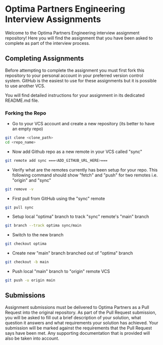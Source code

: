 # Optima Partners Engineering Interview Assignments

Welcome to the Optima Partners Engineering interview assignment repository! Here you will find the assignment that you have been asked to complete as part of the interview process.

## Completing Assignments

Before attempting to complete the assignment you must first fork this repository to your personal account in your preferred version control system. GitHub is the easiest to use for these assignments but it is possible to use another VCS.

You will find detailed instructions for your assignment in its dedicated README.md file.

### Forking the Repo

- Go to your VCS account and create a new repository (its better to have an empty repo)

```sh
git clone <clone_path>
cd <repo_name>
```

- Now add Github repo as a new remote in your VCS called "sync"

```sh
git remote add sync ===<ADD_GITHUB_URL_HERE>===
```

- Verify what are the remotes currently has been setup for your repo. This following command should show "fetch" and "push" for two remotes i.e. "origin" and "sync"

```sh
git remove -v
```

- First pull from GitHub using the "sync" remote

```sh
git pull sync
```

- Setup local "optima" branch to track "sync" remote's "main" branch

```sh
git branch --track optima sync/main
```

- Switch to the new branch

```sh
git checkout optima
```

- Create new "main" branch branched out of "optima" branch

```sh
git checkout -b main
```

- Push local "main" branch to "origin" remote VCS

```sh
git push -u origin main
```

## Submissions

Assignment submissions must be delivered to Optima Partners as a Pull Request into the original repository. As part of the Pull Request submission, you will be asked to fill out a brief description of your solution, what question it answers and what requirements your solution has achieved. Your submission will be marked against the requirements that the Pull Request says have been met. Any supporting documentation that is provided will also be taken into account.

